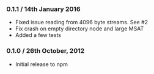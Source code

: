 ### 0.1.1 / 14th January 2016

 * Fixed issue reading from 4096 byte streams. See #2
 * Fix crash on empty directory node and large MSAT
 * Added a few tests


### 0.1.0 / 26th October, 2012

 * Initial release to npm
